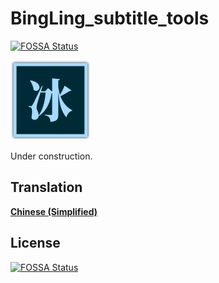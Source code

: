 # BingLing_subtitle_tools

[![FOSSA Status](https://app.fossa.io/api/projects/git%2Bgithub.com%2FBingLingGroup%2Fbingling-subtitle-tools.svg?type=shield)](https://app.fossa.io/projects/git%2Bgithub.com%2FBingLingGroup%2Fbingling-subtitle-tools?ref=badge_shield)

<img src="docs/icon/bingling.png" width="128px">

Under construction. 

## Translation

[**Chinese (Simplified)**](docs/README_ZH.md)

## License
[![FOSSA Status](https://app.fossa.io/api/projects/git%2Bgithub.com%2FBingLingGroup%2Fbingling-subtitle-tools.svg?type=large)](https://app.fossa.io/projects/git%2Bgithub.com%2FBingLingGroup%2Fbingling-subtitle-tools?ref=badge_large)
